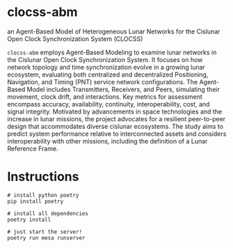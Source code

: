# clocss-abm
an Agent-Based Model of Heterogeneous Lunar Networks for the Cislunar Open Clock
Synchronization System (CLOCSS)

`clocss-abm` employs Agent-Based Modeling to examine lunar networks in the
Cislunar Open Clock Synchronization System. It focuses on how network topology
and time synchronization evolve in a growing lunar ecosystem, evaluating both
centralized and decentralized Positioning, Navigation, and Timing (PNT) service
network configurations. The Agent-Based Model includes Transmitters, Receivers,
and Peers, simulating their movement, clock drift, and interactions. Key metrics
for assessment encompass accuracy, availability, continuity, interoperability,
cost, and signal integrity. Motivated by advancements in space technologies and
the increase in lunar missions, the project advocates for a resilient
peer-to-peer design that accommodates diverse cislunar ecosystems. The study
aims to predict system performance relative to interconnected assets and
considers interoperability with other missions, including the definition of a
Lunar Reference Frame.

# Instructions
```shell
# install python poetry
pip install poetry

# install all dependencies
poetry install

# just start the server!
poetry run mesa runserver
```
